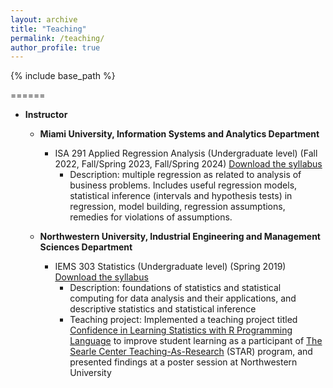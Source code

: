 ```yaml
---
layout: archive
title: "Teaching"
permalink: /teaching/
author_profile: true
---
```


{% include base_path %}

======

* **Instructor**

    * **Miami University, Information Systems and Analytics Department**
        + ISA 291 Applied Regression Analysis (Undergraduate level) (Fall 2022, Fall/Spring 2023, Fall/Spring 2024) [Download the syllabus]({{https://ozgesurer.github.io}}/files/ISA291_Syllabus.pdf)
            - Description: multiple regression as related to analysis of business problems. Includes useful regression models, statistical inference (intervals and hypothesis tests) in regression, model building, regression assumptions, remedies for violations of assumptions.
            
    * **Northwestern University, Industrial Engineering and Management Sciences Department**
        + IEMS 303 Statistics (Undergraduate level) (Spring 2019) [Download the syllabus]({{https://ozgesurer.github.io}}/files/IEMS303_Syllabus.pdf)
            - Description: foundations of statistics and statistical computing for data analysis and their applications, and descriptive statistics and statistical inference
            - Teaching project: Implemented a teaching project titled [Confidence in Learning Statistics with R Programming Language]({{https://ozgesurer.github.io}}/files/STAR_poster.pdf) to improve student learning as a participant of [The Searle Center Teaching-As-Research](https://www.northwestern.edu/searle/initiatives/grad/cirtl/searle-teaching-as-research-program/index.html) (STAR) program, and presented findings at a poster session at Northwestern University
